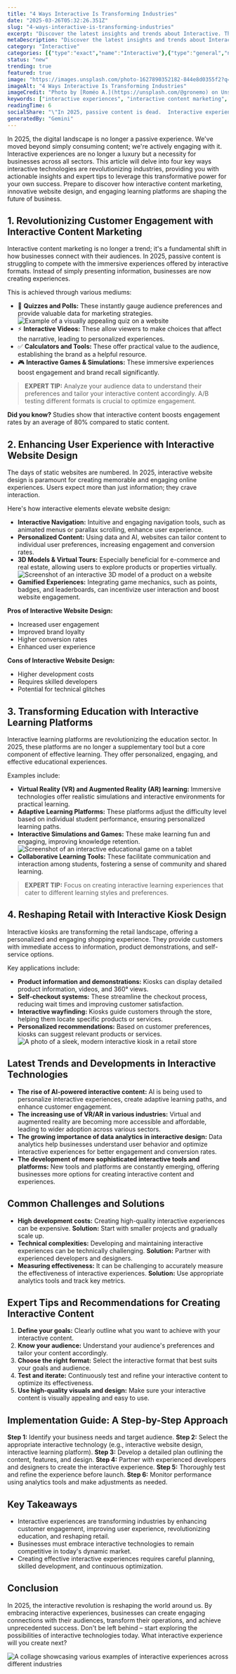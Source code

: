 ```yaml
---
title: "4 Ways Interactive Is Transforming Industries"
date: "2025-03-26T05:32:26.351Z"
slug: "4-ways-interactive-is-transforming-industries"
excerpt: "Discover the latest insights and trends about Interactive. This comprehensive guide covers everything you need to know about Interactive in 2025."
metaDescription: "Discover the latest insights and trends about Interactive. This comprehensive guide covers everything you need to know about Interactive in 2025."
category: "Interactive"
categories: [{"type":"exact","name":"Interactive"},{"type":"general","name":"Computer Science"},{"type":"medium","name":"User Experience"},{"type":"specific","name":"Human-Computer Interaction"},{"type":"niche","name":"Gamification Design"}]
status: "new"
trending: true
featured: true
image: "https://images.unsplash.com/photo-1627890352182-844e8d0355f2?q=85&w=1200&fit=max&fm=webp&auto=compress"
imageAlt: "4 Ways Interactive Is Transforming Industries"
imageCredit: "Photo by [Roméo A.](https://unsplash.com/@gronemo) on Unsplash"
keywords: ["interactive experiences", "interactive content marketing", "interactive website design", "what is interactive", "interactive games online", "interactive learning platforms", "best interactive tools", "interactive whiteboard software", "interactive kiosk design", "create interactive content"]
readingTime: 6
socialShare: "\"In 2025, passive content is dead.  Interactive experiences are no longer a luxury, but a necessity for businesses seeking to thrive.\""
generatedBy: "Gemini"
---
```




In 2025, the digital landscape is no longer a passive experience.  We've moved beyond simply consuming content; we're actively engaging with it.  Interactive experiences are no longer a luxury but a necessity for businesses across all sectors.  This article will delve into four key ways interactive technologies are revolutionizing industries, providing you with actionable insights and expert tips to leverage this transformative power for your own success.  Prepare to discover how interactive content marketing, innovative website design, and engaging learning platforms are shaping the future of business.

## 1. Revolutionizing Customer Engagement with Interactive Content Marketing

Interactive content marketing is no longer a trend; it's a fundamental shift in how businesses connect with their audiences.  In 2025, passive content is struggling to compete with the immersive experiences offered by interactive formats.  Instead of simply presenting information, businesses are now creating experiences.

This is achieved through various mediums:

* 🔑 **Quizzes and Polls:**  These instantly gauge audience preferences and provide valuable data for marketing strategies.  ![Example of a visually appealing quiz on a website](https://images.unsplash.com/photo-1517778991803-3fa8c9341083?q=85&w=1200&fit=max&fm=webp&auto=compress)
* ⚡ **Interactive Videos:**  These allow viewers to make choices that affect the narrative, leading to personalized experiences.
* ✅ **Calculators and Tools:** These offer practical value to the audience, establishing the brand as a helpful resource.
* 🎮 **Interactive Games & Simulations:**  These immersive experiences boost engagement and brand recall significantly.

> **EXPERT TIP:**  Analyze your audience data to understand their preferences and tailor your interactive content accordingly.  A/B testing different formats is crucial to optimize engagement.

**Did you know?**  Studies show that interactive content boosts engagement rates by an average of 80% compared to static content.

## 2. Enhancing User Experience with Interactive Website Design

The days of static websites are numbered.  In 2025, interactive website design is paramount for creating memorable and engaging online experiences.  Users expect more than just information; they crave interaction.

Here's how interactive elements elevate website design:

* **Interactive Navigation:**  Intuitive and engaging navigation tools, such as animated menus or parallax scrolling, enhance user experience.
* **Personalized Content:**  Using data and AI, websites can tailor content to individual user preferences, increasing engagement and conversion rates.
* **3D Models & Virtual Tours:**   Especially beneficial for e-commerce and real estate, allowing users to explore products or properties virtually. ![Screenshot of an interactive 3D model of a product on a website](https://images.unsplash.com/photo-1627890285103-aabd37bb0d65?q=85&w=1200&fit=max&fm=webp&auto=compress)
* **Gamified Experiences:**  Integrating game mechanics, such as points, badges, and leaderboards, can incentivize user interaction and boost website engagement.

**Pros of Interactive Website Design:**

* Increased user engagement
* Improved brand loyalty
* Higher conversion rates
* Enhanced user experience

**Cons of Interactive Website Design:**

* Higher development costs
* Requires skilled developers
* Potential for technical glitches

## 3. Transforming Education with Interactive Learning Platforms

Interactive learning platforms are revolutionizing the education sector.  In 2025, these platforms are no longer a supplementary tool but a core component of effective learning.  They offer personalized, engaging, and effective educational experiences.

Examples include:

* **Virtual Reality (VR) and Augmented Reality (AR) learning:**  Immersive technologies offer realistic simulations and interactive environments for practical learning.
* **Adaptive Learning Platforms:**  These platforms adjust the difficulty level based on individual student performance, ensuring personalized learning paths.
* **Interactive Simulations and Games:**  These make learning fun and engaging, improving knowledge retention. ![Screenshot of an interactive educational game on a tablet](https://images.unsplash.com/photo-1535223289827-42f1e9919769?q=85&w=1200&fit=max&fm=webp&auto=compress)
* **Collaborative Learning Tools:**  These facilitate communication and interaction among students, fostering a sense of community and shared learning.

> **EXPERT TIP:**  Focus on creating interactive learning experiences that cater to different learning styles and preferences.

## 4. Reshaping Retail with Interactive Kiosk Design

Interactive kiosks are transforming the retail landscape, offering a personalized and engaging shopping experience.  They provide customers with immediate access to information, product demonstrations, and self-service options.

Key applications include:

* **Product information and demonstrations:**  Kiosks can display detailed product information, videos, and 360° views.
* **Self-checkout systems:**  These streamline the checkout process, reducing wait times and improving customer satisfaction.
* **Interactive wayfinding:**  Kiosks guide customers through the store, helping them locate specific products or services.
* **Personalized recommendations:**  Based on customer preferences, kiosks can suggest relevant products or services. ![A photo of a sleek, modern interactive kiosk in a retail store](https://images.unsplash.com/photo-1516321497487-e288fb19713f?q=85&w=1200&fit=max&fm=webp&auto=compress)

## Latest Trends and Developments in Interactive Technologies

* **The rise of AI-powered interactive content:**  AI is being used to personalize interactive experiences, create adaptive learning paths, and enhance customer engagement.
* **The increasing use of VR/AR in various industries:**  Virtual and augmented reality are becoming more accessible and affordable, leading to wider adoption across various sectors.
* **The growing importance of data analytics in interactive design:**  Data analytics help businesses understand user behavior and optimize interactive experiences for better engagement and conversion rates.
* **The development of more sophisticated interactive tools and platforms:**  New tools and platforms are constantly emerging, offering businesses more options for creating interactive content and experiences.

## Common Challenges and Solutions

* **High development costs:**  Creating high-quality interactive experiences can be expensive.  **Solution:** Start with smaller projects and gradually scale up.
* **Technical complexities:**  Developing and maintaining interactive experiences can be technically challenging.  **Solution:** Partner with experienced developers and designers.
* **Measuring effectiveness:**  It can be challenging to accurately measure the effectiveness of interactive experiences.  **Solution:** Use appropriate analytics tools and track key metrics.

## Expert Tips and Recommendations for Creating Interactive Content

1. **Define your goals:**  Clearly outline what you want to achieve with your interactive content.
2. **Know your audience:**  Understand your audience's preferences and tailor your content accordingly.
3. **Choose the right format:**  Select the interactive format that best suits your goals and audience.
4. **Test and iterate:**  Continuously test and refine your interactive content to optimize its effectiveness.
5. **Use high-quality visuals and design:**  Make sure your interactive content is visually appealing and easy to use.

## Implementation Guide: A Step-by-Step Approach

**Step 1:** Identify your business needs and target audience.
**Step 2:** Select the appropriate interactive technology (e.g., interactive website design, interactive learning platform).
**Step 3:** Develop a detailed plan outlining the content, features, and design.
**Step 4:** Partner with experienced developers and designers to create the interactive experience.
**Step 5:** Thoroughly test and refine the experience before launch.
**Step 6:** Monitor performance using analytics tools and make adjustments as needed.

## Key Takeaways

* Interactive experiences are transforming industries by enhancing customer engagement, improving user experience, revolutionizing education, and reshaping retail.
* Businesses must embrace interactive technologies to remain competitive in today's dynamic market.
* Creating effective interactive experiences requires careful planning, skilled development, and continuous optimization.

## Conclusion

In 2025, the interactive revolution is reshaping the world around us.  By embracing interactive experiences, businesses can create engaging connections with their audiences, transform their operations, and achieve unprecedented success.  Don't be left behind – start exploring the possibilities of interactive technologies today.  What interactive experience will you create next?

![A collage showcasing various examples of interactive experiences across different industries](https://images.unsplash.com/photo-1627890352182-844e8d0355f2?q=85&w=1200&fit=max&fm=webp&auto=compress)

